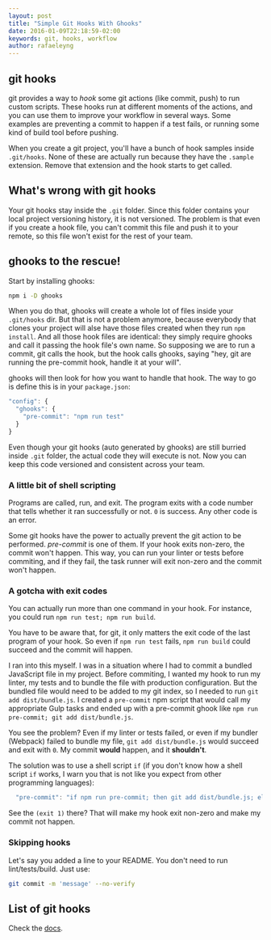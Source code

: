 ```yaml
---
layout: post
title: "Simple Git Hooks With Ghooks"
date: 2016-01-09T22:18:59-02:00
keywords: git, hooks, workflow
author: rafaeleyng
---
```


## git hooks

git provides a way to *hook* some git actions (like commit, push) to run custom scripts. These hooks run at different moments of the actions, and you can use them to improve your workflow in several ways. Some examples are preventing a commit to happen if a test fails, or running some kind of build tool before pushing.

When you create a git project, you'll have a bunch of hook samples inside `.git/hooks`. None of these are actually run because they have the `.sample` extension. Remove that extension and the hook starts to get called.

## What's wrong with git hooks

Your git hooks stay inside the `.git` folder. Since this folder contains your local project versioning history, it is not versioned. The problem is that even if you create a hook file, you can't commit this file and push it to your remote, so this file won't exist for the rest of your team.

## ghooks to the rescue!

Start by installing ghooks:

```sh
npm i -D ghooks
```

When you do that, ghooks will create a whole lot of files inside your `.git/hooks` dir. But that is not a problem anymore, because everybody that clones your project will alse have those files created when they run `npm install`. And all those hook files are identical: they simply require ghooks and call it passing the hook file's own name. So supposing we are to run a commit, git calls the hook, but the hook calls ghooks, saying "hey, git are running the pre-commit hook, handle it at your will".

ghooks will then look for how you want to handle that hook. The way to go is define this is in your `package.json`:

```js
"config": {
  "ghooks": {
    "pre-commit": "npm run test"
  }
}
```

Even though your git hooks (auto generated by ghooks) are still burried inside `.git` folder, the actual code they will execute is not. Now you can keep this code versioned and consistent across your team.

### A little bit of shell scripting

Programs are called, run, and exit. The program exits with a code number that tells whether it ran successfully or not. `0` is success. Any other code is an error.

Some git hooks have the power to actually prevent the git action to be performed. *pre-commit* is one of them. If your hook exits non-zero, the commit won't happen. This way, you can run your linter or tests before commiting, and if they fail, the task runner will exit non-zero and the commit won't happen.

### A gotcha with exit codes

You can actually run more than one command in your hook. For instance, you could run `npm run test; npm run build`.

You have to be aware that, for git, it only matters the exit code of the last program of your hook. So even if `npm run test` fails, `npm run build` could succeed and the commit will happen.

I ran into this myself. I was in a situation where I had to commit a bundled JavaScript file in my project. Before commiting, I wanted my hook to run my linter, my tests and to bundle the file with production configuration. But the bundled file would need to be added to my git index, so I needed to run `git add dist/bundle.js`. I created a `pre-commit` npm script that would call my appropriate Gulp tasks and ended up with a pre-commit ghook like `npm run pre-commit; git add dist/bundle.js`.

You see the problem? Even if my linter or tests failed, or even if my bundler (Webpack) failed to bundle my file, `git add dist/bundle.js` would succeed and exit with `0`. My commit **would** happen, and it **shouldn't**.

The solution was to use a shell script `if` (if you don't know how a shell script `if` works, I warn you that is not like you expect from other programming languages):

```javascript
  "pre-commit": "if npm run pre-commit; then git add dist/bundle.js; else printf 'pre-commit error: fix the test and/or lint errors and commit again'; (exit 1); fi"
```

See the `(exit 1)` there? That will make my hook exit non-zero and make my commit not happen.

### Skipping hooks

Let's say you added a line to your README. You don't need to run lint/tests/build. Just use:

```sh
git commit -m 'message' --no-verify
```

## List of git hooks

Check the [docs](https://git-scm.com/docs/githooks).
